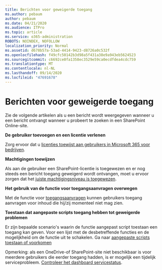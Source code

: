```yaml
---
title: Berichten voor geweigerde toegang
ms.author: pebaum
author: pebaum
ms.date: 04/21/2020
ms.audience: ITPro
ms.topic: article
ms.service: o365-administration
ROBOTS: NOINDEX, NOFOLLOW
localization_priority: Normal
ms.assetid: d678b57a-53ad-4414-9423-d8726a0c532f
ms.openlocfilehash: f49cfc50142b3d98a5f431a38e9a943eb5624523
ms.sourcegitcommit: c6692ce0fa1358ec3529e59ca0ecdfdea4cdc759
ms.translationtype: MT
ms.contentlocale: nl-NL
ms.lasthandoff: 09/14/2020
ms.locfileid: "47691678"
---
```

# <a name="troubleshoot-access-denied-messages"></a>Berichten voor geweigerde toegang

Zie de volgende artikelen als u een bericht wordt weergegeven wanneer u een bericht ontvangt wanneer u probeert te zoeken in een SharePoint Online-site.

**De gebruiker toevoegen en een licentie verlenen**

Zorg ervoor dat u [licenties toewijst aan gebruikers in Microsoft 365 voor bedrijven](https://docs.microsoft.com/microsoft-365/admin/add-users/add-users).

**Machtigingen toewijzen**

Als aan de gebruiker een SharePoint-licentie is toegewezen en er nog steeds een bericht toegang geweigerd wordt ontvangen, moet u ervoor zorgen dat het [juiste machtigingsniveau is toegewezen](https://docs.microsoft.com/sharepoint/understanding-permission-levels).

**Het gebruik van de functie voor toegangsaanvragen overwegen**

Met de functie voor [toegangsaanvragen](https://support.office.com/article/Set-up-and-manage-access-requests-94B26E0B-2822-49D4-929A-8455698654B3) kunnen gebruikers toegang aanvragen voor inhoud die hij/zij momenteel niet mag zien. 

**Toestaan dat aangepaste scripts toegang hebben tot geweigerde problemen**

Er zijn bepaalde scenario's waarin de functie aangepast script toestaan een toegang kan geven. Voor een lijst met de desbetreffende functies en de mogelijkheid om de functie uit te schakelen. Ga naar [aangepaste scripts toestaan of voorkomen](https://docs.microsoft.com/sharepoint/allow-or-prevent-custom-script)

Opmerking: als een OneDrive-of SharePoint-site niet beschikbaar is voor meerdere gebruikers die eerder toegang hadden, is er mogelijk een tijdelijk serviceprobleem. [Controleer het dashboard servicestatus](https://portal.office.com/adminportal/home#/servicehealth).


  

